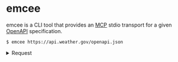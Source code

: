 # emcee

emcee is a CLI tool that provides an [MCP] stdio transport for a given [OpenAPI] specification.

```console
$ emcee https://api.weather.gov/openapi.json
```

<details>

<summary>Request</summary>

```json
{"jsonrpc": "2.0", "method": "tools/list", "params": {}, "id": 1}
```

<details>

<summary>Response</summary>

```jsonc
{ 
  "jsonrpc":"2.0", 
  "result": {
    "tools": [
        {"name":"alerts_query", "description":"Returns all alerts", "inputSchema": {"type":"object"}}
        // ...
    ]
  }
}
```

</details>

## Requirements

- Go 1.23+

## Installation

Run the following command to build from source:

```console
$ go build -o emcee cmd/emcee/main.go
```

[MCP]: https://modelcontextprotocol.io/
[OpenAPI]: https://www.openapis.org